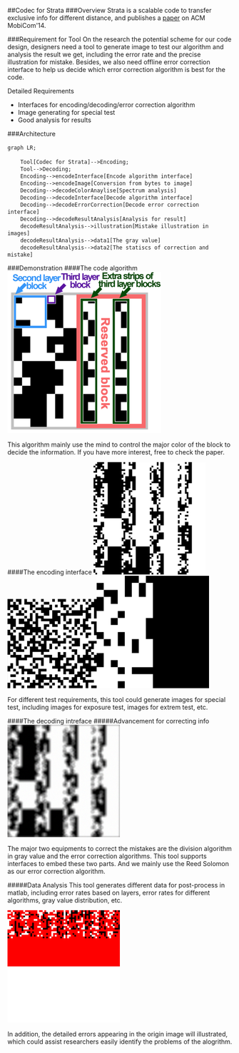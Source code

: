 ##Codec for Strata
###Overview
Strata is a scalable code to transfer exclusive info for different distance, and publishes a [paper](https://www.eng.yale.edu/wenjun/papers/strata.pdf) on ACM MobiCom'14. 

###Requirement for Tool
On the research the potential scheme for our code design, designers need a tool to generate image to test our algorithm and analysis the result we get, including the error rate and the precise illustration for mistake. Besides, we also need offline error correction interface to help us decide which error correction algorithm is best for the code.

Detailed Requirements

- Interfaces for encoding/decoding/error correction algorithm
- Image generating for special test
- Good analysis for results

###Architecture
```mermaid
graph LR;
    
    Tool[Codec for Strata]-->Encoding;
    Tool-->Decoding;
    Encoding-->encodeInterface[Encode algorithm interface]
    Encoding-->encodeImage[Conversion from bytes to image]
    Decoding-->decodeColorAnaylise[Spectrum analysis]
    Decoding-->decodeInterface[Decode algorithm interface]
    Decoding-->decodeErrorCorrection[Decode error correction interface]
    Decoding-->decodeResultAnalysis[Analysis for result]
    decodeResultAnalysis-->illustration[Mistake illustration in images]
    decodeResultAnalysis-->data1[The gray value]
    decodeResultAnalysis-->data2[The statiscs of correction and mistake]
```

###Demonstration
####The code algorithm
<img src="/assets/content/blogs/strata/cover1.png"  style="margin:auto"/>

This algorithm mainly use the mind to control the major color of the block to decide the information. If you have more interest, free to check the paper.

####The encoding interface
<img src="/assets/content/blogs/strata/01_o.jpg" width="50%" height="50%" style="margin:auto"/><img src="/assets/content/blogs/strata/02_o.jpg"  style="margin:auto"/><img src="/assets/content/blogs/strata/2_o.jpg" width="50%" height="50%" style="margin:auto"/>

For different test requirements, this tool could generate images for special test, including images for exposure test, images for extrem test, etc.

####The decoding intreface
#####Advancement for correcting info
<img src="/assets/content/blogs/strata/01.jpg" width="50%" height="50%" style="margin:auto"/>

The major two equipments to correct the mistakes are the division algorithm in gray value and the error correction algorithms. This tool supports interfaces to embed these two parts. And we mainly use the Reed Solomon as our error correction algorithm.

#####Data Analysis
This tool generates different data for post-process in matlab, including error rates based on layers, error rates for different algorithms, gray value distribution, etc.

<img src="/assets/content/blogs/strata/wrong.jpg" width="50%" height="50%" style="margin:auto"/>

In addition, the detailed errors appearing in the origin image will illustrated, which could assist researchers easily identify the problems of the alogrithm.
